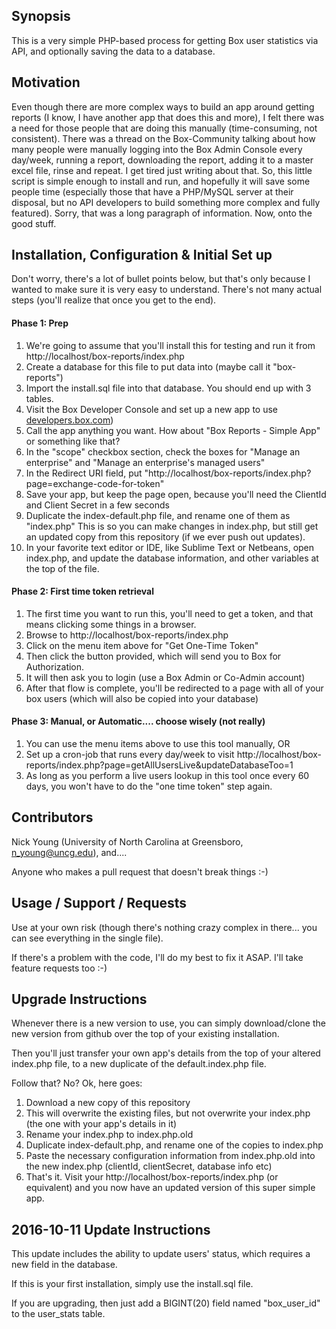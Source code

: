 ## Synopsis

This is a very simple PHP-based process for getting Box user statistics via API, and optionally saving the data to a database.

## Motivation

Even though there are more complex ways to build an app around getting reports (I know, I have another app that does this and more), I felt there was a need for those people that are doing this manually (time-consuming, not consistent). There was a thread on the Box-Community talking about how many people were manually logging into the Box Admin Console every day/week, running a report, downloading the report, adding it to a master excel file, rinse and repeat. I get tired just writing about that. So, this little script is simple enough to install and run, and hopefully it will save some people time (especially those that have a PHP/MySQL server at their disposal, but no API developers to build something more complex and fully featured). Sorry, that was a long paragraph of information. Now, onto the good stuff.

## Installation, Configuration & Initial Set up
Don't worry, there's a lot of bullet points below, but that's only because I wanted to make sure it is very easy to understand. There's not many actual steps (you'll realize that once you get to the end).

#### Phase 1: Prep
1. We're going to assume that you'll install this for testing and run it from http://localhost/box-reports/index.php
2. Create a database for this file to put data into (maybe call it "box-reports")
3. Import the install.sql file into that database. You should end up with 3 tables.
4. Visit the Box Developer Console and set up a new app to use <a target="_blank" href="http://developers.box.com" title="Box Developer Console">developers.box.com</a>)
5. Call the app anything you want. How about "Box Reports - Simple App" or something like that?
6. In the "scope" checkbox section, check the boxes for "Manage an enterprise" and "Manage an enterprise's managed users"
7. In the Redirect URI field, put "http://localhost/box-reports/index.php?page=exchange-code-for-token"
8. Save your app, but keep the page open, because you'll need the ClientId and Client Secret in a few seconds
9. Duplicate the index-default.php file, and rename one of them as "index.php" This is so you can make changes in index.php, but still get an updated copy from this repository (if we ever push out updates).
10. In your favorite text editor or IDE, like Sublime Text or Netbeans, open index.php, and update the database information, and other variables at the top of the file.

#### Phase 2: First time token retrieval
1. The first time you want to run this, you'll need to get a token, and that means clicking some things in a browser.
2. Browse to http://localhost/box-reports/index.php
3. Click on the menu item above for "Get One-Time Token"
3. Then click the button provided, which will send you to Box for Authorization.
4. It will then ask you to login (use a Box Admin or Co-Admin account)
5. After that flow is complete, you'll be redirected to a page with all of your box users (which will also be copied into your database)

#### Phase 3: Manual, or Automatic.... choose wisely (not really)
1. You can use the menu items above to use this tool manually, OR
2. Set up a cron-job that runs every day/week to visit http://localhost/box-reports/index.php?page=getAllUsersLive&updateDatabaseToo=1
3. As long as you perform a live users lookup in this tool once every 60 days, you won't have to do the "one time token" step again.

## Contributors

Nick Young (University of North Carolina at Greensboro, n_young@uncg.edu), and....

Anyone who makes a pull request that doesn't break things :-)

## Usage / Support / Requests

Use at your own risk (though there's nothing crazy complex in there... you can see everything in the single file).

If there's a problem with the code, I'll do my best to fix it ASAP. I'll take feature requests too :-)

## Upgrade Instructions

Whenever there is a new version to use, you can simply download/clone the new version from github over the top of your existing installation.

Then you'll just transfer your own app's details from the top of your altered index.php file, to a new duplicate of the default.index.php file.

Follow that? No? Ok, here goes:

1. Download a new copy of this repository
2. This will overwrite the existing files, but not overwrite your index.php (the one with your app's details in it)
3. Rename your index.php to index.php.old
4. Duplicate index-default.php, and rename one of the copies to index.php
5. Paste the necessary configuration information from index.php.old into the new index.php (clientId, clientSecret, database info etc)
6. That's it. Visit your http://localhost/box-reports/index.php (or equivalent) and you now have an updated version of this super simple app.


## 2016-10-11 Update Instructions
This update includes the ability to update users' status, which requires a new field in the database.

If this is your first installation, simply use the install.sql file.

If you are upgrading, then just add a BIGINT(20) field named "box_user_id" to the user_stats table.